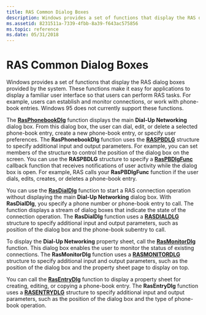 ```yaml
---
title: RAS Common Dialog Boxes
description: Windows provides a set of functions that display the RAS dialog boxes provided by the system.
ms.assetid: 8231511a-7339-4fbb-8a39-f643ac575856
ms.topic: reference
ms.date: 05/31/2018
---
```


# RAS Common Dialog Boxes

Windows provides a set of functions that display the RAS dialog boxes provided by the system. These functions make it easy for applications to display a familiar user interface so that users can perform RAS tasks. For example, users can establish and monitor connections, or work with phone-book entries. Windows 95 does not currently support these functions.

The [**RasPhonebookDlg**](/windows/desktop/api/Rasdlg/nf-rasdlg-rasphonebookdlga) function displays the main **Dial-Up Networking** dialog box. From this dialog box, the user can dial, edit, or delete a selected phone-book entry, create a new phone-book entry, or specify user preferences. The **RasPhonebookDlg** function uses the [**RASPBDLG**](/previous-versions/windows/desktop/legacy/aa377607(v=vs.85)) structure to specify additional input and output parameters. For example, you can set members of the structure to control the position of the dialog box on the screen. You can use the **RASPBDLG** structure to specify a [**RasPBDlgFunc**](/windows/desktop/api/Rasdlg/nc-rasdlg-raspbdlgfunca) callback function that receives notifications of user activity while the dialog box is open. For example, RAS calls your **RasPBDlgFunc** function if the user dials, edits, creates, or deletes a phone-book entry.

You can use the [**RasDialDlg**](/windows/desktop/api/Rasdlg/nf-rasdlg-rasdialdlga) function to start a RAS connection operation without displaying the main **Dial-Up Networking** dialog box. With **RasDialDlg**, you specify a phone number or phone-book entry to call. The function displays a stream of dialog boxes that indicate the state of the connection operation. The **RasDialDlg** function uses a [**RASDIALDLG**](/previous-versions/windows/desktop/legacy/aa377023(v=vs.85)) structure to specify additional input and output parameters, such as position of the dialog box and the phone-book subentry to call.

To display the **Dial-Up Networking** property sheet, call the [**RasMonitorDlg**](/previous-versions/windows/desktop/legacy/aa377584(v=vs.85)) function. This dialog box enables the user to monitor the status of existing connections. The **RasMonitorDlg** function uses a [**RASMONITORDLG**](/previous-versions/windows/desktop/legacy/aa377591(v=vs.85)) structure to specify additional input and output parameters, such as the position of the dialog box and the property sheet page to display on top.

You can call the [**RasEntryDlg**](/windows/desktop/api/Rasdlg/nf-rasdlg-rasentrydlga) function to display a property sheet for creating, editing, or copying a phone-book entry. The **RasEntryDlg** function uses a [**RASENTRYDLG**](/previous-versions/windows/desktop/legacy/aa377260(v=vs.85)) structure to specify additional input and output parameters, such as the position of the dialog box and the type of phone-book operation.

 

 
